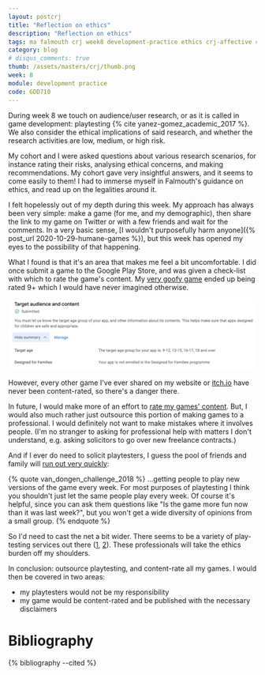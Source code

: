 ```yaml
---
layout: postcrj
title: "Reflection on ethics"
description: "Reflection on ethics"
tags: ma falmouth crj week8 development-practice ethics crj-affective crj-interpersonal crj-cognitive crj-procedural
category: blog
# disqus_comments: true
thumb: /assets/masters/crj/thumb.png
week: 8
module: development practice
code: GDD710
---
```


During week 8 we touch on audience/user research, or as it is called in game development: playtesting {% cite yanez-gomez_academic_2017 %}. We also consider the ethical implications of said research, and whether the research activities are low, medium, or high risk.

My cohort and I were asked questions about various research scenarios, for instance rating their risks, analysing ethical concerns, and making recommendations. My cohort gave very insightful answers, and it seems to come easily to them! I had to immerse myself in Falmouth's guidance on ethics, and read up on the legalities around it.

I felt hopelessly out of my depth during this week. My approach has always been very simple: make a game (for me, and my demographic), then share the link to my game on Twitter or with a few friends and wait for the comments. In a very basic sense, [I wouldn't purposefully harm anyone]({% post_url 2020-10-29-humane-games %}), but this week has opened my eyes to the possibility of that happening.

What I found is that it's an area that makes me feel a bit uncomfortable. I did once submit a game to the Google Play Store, and was given a check-list with which to rate the game's content. My [very goofy game](/games/cornwars) ended up being rated 9+ which I would have never imagined otherwise.

![CornWars content rating](/assets/posts/2020-11-11-reflection-on-ethics/cornwars-content-rating.png)

However, every other game I've ever shared on my website or [itch.io](https://itch.io/) have never been content-rated, so there's a danger there.

In future, I would make more of an effort to [rate my games' content](https://www.esrb.org/ratings-guide/). But, I would also much rather just outsource this portion of making games to a professional. I would definitely not want to make mistakes where it involves people. (I'm no stranger to asking for professional help with matters I don't understand, e.g. asking solicitors to go over new freelance contracts.)

And if I ever do need to solicit playtesters, I guess the pool of friends and family will [run out very quickly](https://www.gamasutra.com/blogs/JoostVanDongen/20180904/325770/The_challenge_of_finding_enough_playtesters.php):

{% quote van_dongen_challenge_2018 %}
...getting people to play new versions of the game every week. For most purposes of playtesting I think <span class="highlight">you shouldn't just let the same people play every week</span>. Of course it's helpful, since you can ask them questions like "Is the game more fun now than it was last week?", but you won't get a wide diversity of opinions from a small group.
{% endquote %}

So I'd need to cast the net a bit wider. There seems to be a variety of play-testing services out there ([1](https://www.ixiegaming.com/playtest-services/), [2](https://www.pixopia.de/en/playtesting/)). These professionals will take the ethics burden off my shoulders.

In conclusion: outsource playtesting, and content-rate all my games. I would then be covered in two areas:
- my playtesters would not be my responsibility
- my game would be content-rated and be published with the necessary disclaimers

# Bibliography

{% bibliography --cited %}
